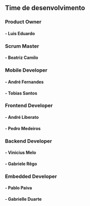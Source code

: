 ## Time de desenvolvimento

### Product Owner
#### - Luis Eduardo

### Scrum Master
#### - Beatriz Camilo

### Mobile Developer
#### - André Fernandes
#### - Tobias Santos

### Frontend Developer
#### - André Liberato
#### - Pedro Medeiros

### Backend Developer
#### - Vinicius Melo
#### - Gabriele Rêgo

### Embedded Developer
#### - Pablo Paiva
#### - Gabrielle Duarte
